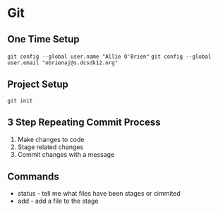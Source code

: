 # Git

## One Time Setup

`git config --global user.name "Allie O'Brien"`
`git config --global user.email "obrienaj@s.dcsdk12.org"`


## Project Setup

`git init`


## 3 Step Repeating Commit Process
1. Make changes to code
2. Stage related changes
3. Commit changes with a message


## Commands

* status - tell me what files have been stages or cimmited
* add - add a file to the stage